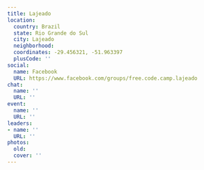 ```yaml
---
title: Lajeado
location:
  country: Brazil
  state: Rio Grande do Sul
  city: Lajeado
  neighborhood: 
  coordinates: -29.456321, -51.963397
  plusCode: ''
social:
  name: Facebook
  URL: https://www.facebook.com/groups/free.code.camp.lajeado
chat:
  name: ''
  URL: ''
event:
  name: ''
  URL: ''
leaders:
- name: ''
  URL: ''
photos:
  old: 
  cover: ''
---
```

